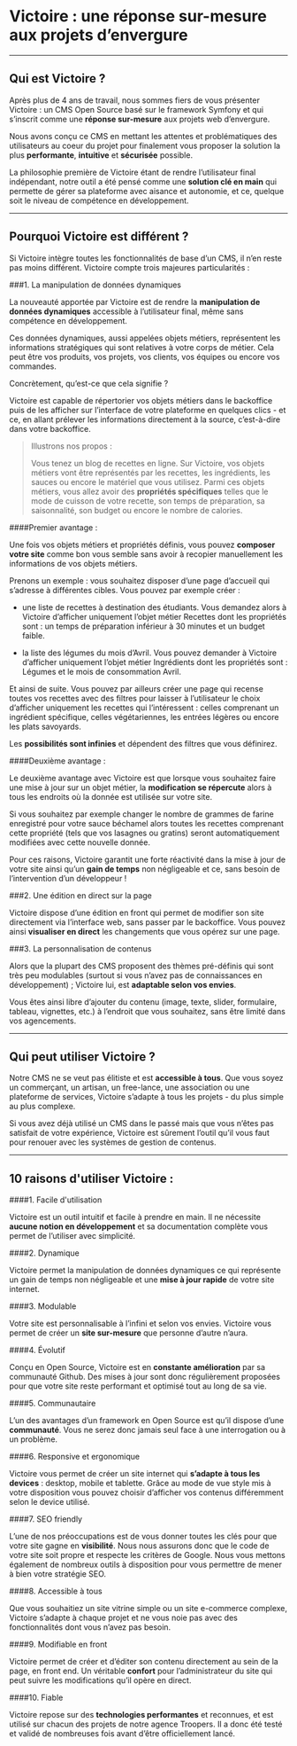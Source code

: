 Victoire : une réponse sur-mesure aux projets d’envergure
===================


----------


Qui est Victoire ?
-------------

Après plus de 4 ans de travail, nous sommes fiers de vous présenter Victoire : un CMS Open Source basé sur le framework Symfony et qui s’inscrit comme une **réponse sur-mesure** aux projets web d’envergure.

Nous avons conçu ce CMS en mettant les attentes et problématiques des utilisateurs au coeur du projet pour finalement vous proposer la solution la plus **performante**, **intuitive** et **sécurisée** possible. 

La philosophie première de Victoire étant de rendre l’utilisateur final indépendant, notre outil a été pensé comme une **solution clé en main** qui permette de gérer sa plateforme avec aisance et autonomie, et ce, quelque soit le niveau de compétence en développement.

----------


Pourquoi Victoire est différent ?
-------------

Si Victoire intègre toutes les fonctionnalités de base d’un CMS, il n’en reste pas moins différent. Victoire compte trois majeures particularités :

###1. La manipulation de données dynamiques


La nouveauté apportée par Victoire est de rendre la **manipulation de données dynamiques** accessible à l’utilisateur final, même sans compétence en développement.

Ces données dynamiques, aussi appelées objets métiers, représentent les informations stratégiques qui sont relatives à votre corps de métier. Cela peut être vos produits, vos projets, vos clients, vos équipes ou encore vos commandes.


Concrètement, qu’est-ce que cela signifie ?

Victoire est capable de répertorier vos objets métiers dans le backoffice puis de les afficher sur l’interface de votre plateforme en quelques clics - et ce, en allant prélever les informations directement à la source, c’est-à-dire dans votre backoffice. 

> Illustrons nos propos : 
> 
> Vous tenez un blog de recettes en ligne. Sur Victoire, vos objets métiers vont être représentés par les recettes, les ingrédients, les sauces ou encore le matériel que vous utilisez. 
> Parmi ces objets métiers, vous allez avoir des **propriétés spécifiques** telles que le mode de cuisson de votre recette, son temps de préparation, sa saisonnalité, son budget ou encore le nombre de calories.

####Premier avantage :

Une fois vos objets métiers et propriétés définis, vous pouvez **composer votre site** comme bon vous semble sans avoir à recopier manuellement les informations de vos objets métiers.

Prenons un exemple : vous souhaitez disposer d’une page d’accueil qui s’adresse à différentes cibles. Vous pouvez par exemple créer :

- une liste de recettes à destination des étudiants. Vous demandez alors à Victoire d’afficher uniquement l’objet métier Recettes dont les propriétés sont : un temps de préparation inférieur à 30 minutes et un budget faible. 

- la liste des légumes du mois d’Avril. Vous pouvez demander à Victoire d’afficher uniquement l’objet métier Ingrédients dont les propriétés sont : Légumes et le mois de consommation Avril.

Et ainsi de suite. Vous pouvez par ailleurs créer une page qui recense toutes vos recettes avec des filtres pour laisser à l’utilisateur le choix d’afficher uniquement les recettes qui l’intéressent : celles comprenant un ingrédient spécifique, celles végétariennes, les entrées légères ou encore les plats savoyards. 

Les **possibilités sont infinies** et dépendent des filtres que vous définirez.

####Deuxième avantage :

Le deuxième avantage avec Victoire est que lorsque vous souhaitez faire une mise à jour sur un objet métier, la **modification se répercute** alors à tous les endroits où la donnée est utilisée sur votre site.

Si vous souhaitez par exemple changer le nombre de grammes de farine enregistré pour votre sauce béchamel alors toutes les recettes comprenant cette propriété (tels que vos lasagnes ou gratins) seront automatiquement modifiées avec cette nouvelle donnée.

Pour ces raisons, Victoire garantit une forte réactivité dans la mise à jour de votre site ainsi qu’un **gain de temps** non négligeable et ce, sans besoin de l’intervention d’un développeur !

###2. Une édition en direct sur la page


Victoire dispose d’une édition en front qui permet de modifier son site directement via l’interface web, sans passer par le backoffice. Vous pouvez ainsi **visualiser en direct** les changements que vous opérez sur une page.

###3. La personnalisation de contenus

Alors que la plupart des CMS proposent des thèmes pré-définis qui sont très peu modulables (surtout si vous n’avez pas de connaissances en développement) ; Victoire lui, est **adaptable selon vos envies**. 

Vous êtes ainsi libre d’ajouter du contenu (image, texte, slider, formulaire, tableau, vignettes, etc.) à l’endroit que vous souhaitez, sans être limité dans vos agencements. 

----------

Qui peut utiliser Victoire ?
-------------

Notre CMS ne se veut pas élitiste et est **accessible à tous**. Que vous soyez un commerçant, un artisan, un free-lance, une association ou une plateforme de services, Victoire s’adapte à tous les projets - du plus simple au plus complexe.

Si vous avez déjà utilisé un CMS dans le passé mais que vous n’êtes pas satisfait de votre expérience, Victoire est sûrement l’outil qu’il vous faut pour renouer avec les systèmes de gestion de contenus.

----------

10 raisons d'utiliser Victoire :
-------------

####1. Facile d'utilisation

Victoire est un outil intuitif et facile à prendre en main. Il ne nécessite **aucune notion en développement** et sa documentation complète vous permet de l’utiliser avec simplicité.

####2. Dynamique

Victoire permet la manipulation de données dynamiques ce qui représente un gain de temps non négligeable et une **mise à jour rapide** de votre site internet.

####3. Modulable

Votre site est personnalisable à l’infini et selon vos envies. Victoire vous permet de créer un **site sur-mesure** que personne d’autre n’aura.

####4. Évolutif

Conçu en Open Source, Victoire est en **constante amélioration** par sa communauté Github. Des mises à jour sont donc régulièrement proposées pour que votre site reste performant et optimisé tout au long de sa vie.

####5. Communautaire

L’un des avantages d’un framework en Open Source est qu’il dispose d’une **communauté**. Vous ne serez donc jamais seul face à une interrogation ou à un problème.

####6. Responsive et ergonomique

Victoire vous permet de créer un site internet qui **s’adapte à tous les devices** : desktop, mobile et tablette. Grâce au mode de vue style mis à votre disposition vous pouvez choisir d’afficher vos contenus différemment selon le device utilisé.

####7. SEO friendly

L’une de nos préoccupations est de vous donner toutes les clés pour que votre site gagne en **visibilité**. Nous nous assurons donc que le code de votre site soit propre et respecte les critères de Google. Nous vous mettons également de nombreux outils à disposition pour vous permettre de mener à bien votre stratégie SEO.

####8. Accessible à tous

Que vous souhaitiez un site vitrine simple ou un site e-commerce complexe, Victoire s’adapte à chaque projet et ne vous noie pas avec des fonctionnalités dont vous n’avez pas besoin.

####9. Modifiable en front

Victoire permet de créer et d’éditer son contenu directement au sein de la page, en front end. Un véritable **confort** pour l’administrateur du site qui peut suivre les modifications qu’il opère en direct.

####10. Fiable

Victoire repose sur des **technologies performantes** et reconnues, et est utilisé sur chacun des projets de notre agence Troopers. Il a donc été testé et validé de nombreuses fois avant d’être officiellement lancé.
